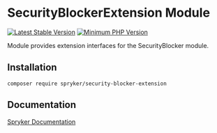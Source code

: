 # SecurityBlockerExtension Module
[![Latest Stable Version](https://poser.pugx.org/spryker/security-blocker-extension/v/stable.svg)](https://packagist.org/packages/spryker/security-blocker-extension)
[![Minimum PHP Version](https://img.shields.io/badge/php-%3E%3D%208.3-8892BF.svg)](https://php.net/)

Module provides extension interfaces for the SecurityBlocker module.

## Installation

```
composer require spryker/security-blocker-extension
```

## Documentation

[Spryker Documentation](https://docs.spryker.com)
